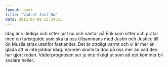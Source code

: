 ```yaml
---
layout: post
title: "Vädret Just Nu"
date: 2012-07-08 13:34:21
---
```

Idag är vi lediga och sitter just nu och väntar på Erik som sitter och pratar med en turistguide som ska ta oss tillsammans med Justin och Justice till ön Musila strax utanför fastlandet.
Det är otroligt varmt och vi är mer än glada att vi inte jobbar idag. Värmen skulle ta död på oss mer än vad den har gjort redan.
Väderprognosen ser ju inte riktigt ut som att det kommer bli svalare heller..
